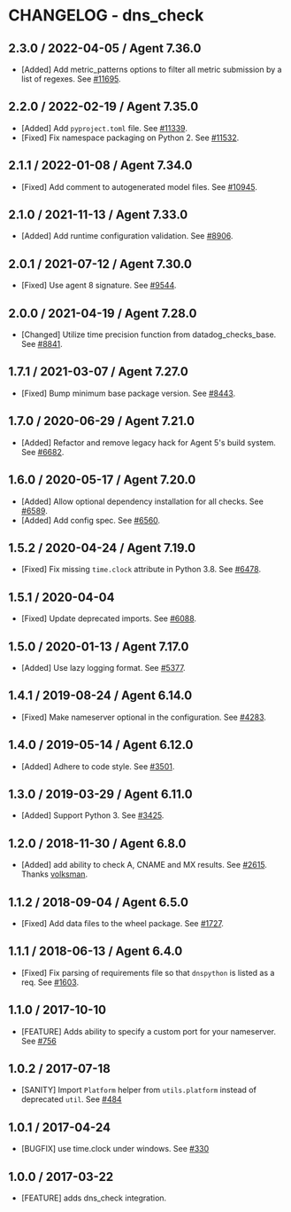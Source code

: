 # CHANGELOG - dns_check

## 2.3.0 / 2022-04-05 / Agent 7.36.0

* [Added] Add metric_patterns options to filter all metric submission by a list of regexes. See [#11695](https://github.com/DataDog/integrations-core/pull/11695).

## 2.2.0 / 2022-02-19 / Agent 7.35.0

* [Added] Add `pyproject.toml` file. See [#11339](https://github.com/DataDog/integrations-core/pull/11339).
* [Fixed] Fix namespace packaging on Python 2. See [#11532](https://github.com/DataDog/integrations-core/pull/11532).

## 2.1.1 / 2022-01-08 / Agent 7.34.0

* [Fixed] Add comment to autogenerated model files. See [#10945](https://github.com/DataDog/integrations-core/pull/10945).

## 2.1.0 / 2021-11-13 / Agent 7.33.0

* [Added] Add runtime configuration validation. See [#8906](https://github.com/DataDog/integrations-core/pull/8906).

## 2.0.1 / 2021-07-12 / Agent 7.30.0

* [Fixed] Use agent 8 signature. See [#9544](https://github.com/DataDog/integrations-core/pull/9544).

## 2.0.0 / 2021-04-19 / Agent 7.28.0

* [Changed] Utilize time precision function from datadog_checks_base. See [#8841](https://github.com/DataDog/integrations-core/pull/8841).

## 1.7.1 / 2021-03-07 / Agent 7.27.0

* [Fixed] Bump minimum base package version. See [#8443](https://github.com/DataDog/integrations-core/pull/8443).

## 1.7.0 / 2020-06-29 / Agent 7.21.0

* [Added] Refactor and remove legacy hack for Agent 5's build system. See [#6682](https://github.com/DataDog/integrations-core/pull/6682).

## 1.6.0 / 2020-05-17 / Agent 7.20.0

* [Added] Allow optional dependency installation for all checks. See [#6589](https://github.com/DataDog/integrations-core/pull/6589).
* [Added] Add config spec. See [#6560](https://github.com/DataDog/integrations-core/pull/6560).

## 1.5.2 / 2020-04-24 / Agent 7.19.0

* [Fixed] Fix missing `time.clock` attribute in Python 3.8. See [#6478](https://github.com/DataDog/integrations-core/pull/6478).

## 1.5.1 / 2020-04-04

* [Fixed] Update deprecated imports. See [#6088](https://github.com/DataDog/integrations-core/pull/6088).

## 1.5.0 / 2020-01-13 / Agent 7.17.0

* [Added] Use lazy logging format. See [#5377](https://github.com/DataDog/integrations-core/pull/5377).

## 1.4.1 / 2019-08-24 / Agent 6.14.0

* [Fixed] Make nameserver optional in the configuration. See [#4283](https://github.com/DataDog/integrations-core/pull/4283).

## 1.4.0 / 2019-05-14 / Agent 6.12.0

* [Added] Adhere to code style. See [#3501](https://github.com/DataDog/integrations-core/pull/3501).

## 1.3.0 / 2019-03-29 / Agent 6.11.0

* [Added] Support Python 3. See [#3425](https://github.com/DataDog/integrations-core/pull/3425).

## 1.2.0 / 2018-11-30 / Agent 6.8.0

* [Added] add ability to check A, CNAME and MX results. See [#2615](https://github.com/DataDog/integrations-core/pull/2615). Thanks [volksman](https://github.com/volksman).

## 1.1.2 / 2018-09-04 / Agent 6.5.0

* [Fixed] Add data files to the wheel package. See [#1727](https://github.com/DataDog/integrations-core/pull/1727).

## 1.1.1 / 2018-06-13 / Agent 6.4.0

* [Fixed] Fix parsing of requirements file so that `dnspython` is listed as a req. See [#1603](https://github.com/DataDog/integrations-core/pull/1603).

## 1.1.0 / 2017-10-10

* [FEATURE] Adds ability to specify a custom port for your nameserver. See [#756](https://github.com/DataDog/integrations-core/issues/756)

## 1.0.2 / 2017-07-18

* [SANITY] Import `Platform` helper from `utils.platform` instead of deprecated `util`. See [#484](https://github.com/DataDog/integrations-core/issues/484)

## 1.0.1 / 2017-04-24

* [BUGFIX] use time.clock under windows. See [#330](https://github.com/DataDog/integrations-core/issues/330)

## 1.0.0 / 2017-03-22

* [FEATURE] adds dns_check integration.
